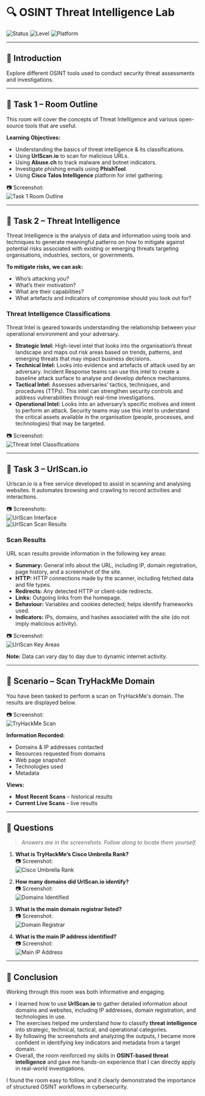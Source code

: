# 🔍 OSINT Threat Intelligence Lab

![Status](https://img.shields.io/badge/Status-Completed-brightgreen) ![Level](https://img.shields.io/badge/Difficulty-Easy-blue) ![Platform](https://img.shields.io/badge/Platform-TryHackMe-orange)

---

## 📌 Introduction

Explore different OSINT tools used to conduct security threat assessments and investigations.

---

## 🧪 Task 1 – Room Outline

This room will cover the concepts of Threat Intelligence and various open-source tools that are useful.  

**Learning Objectives:**
- Understanding the basics of threat intelligence & its classifications.  
- Using **UrlScan.io** to scan for malicious URLs.  
- Using **Abuse.ch** to track malware and botnet indicators.  
- Investigate phishing emails using **PhishTool**.  
- Using **Cisco Talos Intelligence** platform for intel gathering.  

📷 Screenshot:  
![Task 1 Room Outline](<img width="1368" height="268" alt="Screenshot 2025-09-06 at 6 39 25 PM" src="https://github.com/user-attachments/assets/29613afe-1d0f-4629-9fb8-74d632cc448a" />)

---

## 🧪 Task 2 – Threat Intelligence

Threat Intelligence is the analysis of data and information using tools and techniques to generate meaningful patterns on how to mitigate against potential risks associated with existing or emerging threats targeting organisations, industries, sectors, or governments.

**To mitigate risks, we can ask:**
- Who’s attacking you?  
- What’s their motivation?  
- What are their capabilities?  
- What artefacts and indicators of compromise should you look out for?  

### Threat Intelligence Classifications
Threat Intel is geared towards understanding the relationship between your operational environment and your adversary.  

- **Strategic Intel:** High-level intel that looks into the organisation’s threat landscape and maps out risk areas based on trends, patterns, and emerging threats that may impact business decisions.  
- **Technical Intel:** Looks into evidence and artefacts of attack used by an adversary. Incident Response teams can use this intel to create a baseline attack surface to analyse and develop defence mechanisms.  
- **Tactical Intel:** Assesses adversaries’ tactics, techniques, and procedures (TTPs). This intel can strengthen security controls and address vulnerabilities through real-time investigations.  
- **Operational Intel:** Looks into an adversary’s specific motives and intent to perform an attack. Security teams may use this intel to understand the critical assets available in the organisation (people, processes, and technologies) that may be targeted.  

📷 Screenshot:  
![Threat Intel Classifications](<img width="552" height="556" alt="Screenshot 2025-09-06 at 6 42 31 PM" src="https://github.com/user-attachments/assets/319ee461-0c14-4342-82a3-90a5fdb8855d" />)

---

## 🧪 Task 3 – UrlScan.io

Urlscan.io is a free service developed to assist in scanning and analysing websites. It automates browsing and crawling to record activities and interactions.  

📷 Screenshots:  
![UrlScan Interface](<img width="785" height="581" alt="Screenshot 2025-09-06 at 6 43 23 PM" src="https://github.com/user-attachments/assets/dbb7af8e-91b0-4c0b-87ee-9747a51e4b81" />)  
![UrlScan Scan Results](<img width="772" height="627" alt="Screenshot 2025-09-06 at 6 43 16 PM" src="https://github.com/user-attachments/assets/4e11f07f-b864-40f9-9e23-d3a3ea6e5ed7" />)

### Scan Results
URL scan results provide information in the following key areas:  

- **Summary:** General info about the URL, including IP, domain registration, page history, and a screenshot of the site.  
- **HTTP:** HTTP connections made by the scanner, including fetched data and file types.  
- **Redirects:** Any detected HTTP or client-side redirects.  
- **Links:** Outgoing links from the homepage.  
- **Behaviour:** Variables and cookies detected; helps identify frameworks used.  
- **Indicators:** IPs, domains, and hashes associated with the site (do not imply malicious activity).  

📷 Screenshot:  
![UrlScan Key Areas](<img width="1360" height="763" alt="Screenshot 2025-09-06 at 6 44 18 PM" src="https://github.com/user-attachments/assets/a0e656f2-be69-4b9f-9bde-cb0993c9d743" />)

**Note:** Data can vary day to day due to dynamic internet activity.

---

## 🧪 Scenario – Scan TryHackMe Domain

You have been tasked to perform a scan on TryHackMe's domain. The results are displayed below.  

📷 Screenshot:  
![TryHackMe Scan](<img width="1346" height="750" alt="Screenshot 2025-09-06 at 6 57 28 PM" src="https://github.com/user-attachments/assets/45bc35e5-17e2-405a-96d0-3004be8d58b1" />)

**Information Recorded:**  
- Domains & IP addresses contacted  
- Resources requested from domains  
- Web page snapshot  
- Technologies used  
- Metadata  

**Views:**  
- **Most Recent Scans** – historical results  
- **Current Live Scans** – live results

---

## 🧪 Questions

> *Answers are in the screenshots. Follow along to locate them yourself.*

1. **What is TryHackMe’s Cisco Umbrella Rank?**  
📷 Screenshot:  
![Cisco Umbrella Rank](<img width="531" height="143" alt="Screenshot 2025-09-06 at 6 46 31 PM" src="https://github.com/user-attachments/assets/d7c8fac4-8cdf-4eef-9002-ebacd190e4ec" />)

2. **How many domains did UrlScan.io identify?**  
📷 Screenshot:  
![Domains Identified](<img width="628" height="155" alt="Screenshot 2025-09-06 at 6 46 36 PM" src="https://github.com/user-attachments/assets/b5f6e045-0418-4fbb-a7b6-4a61054003d3" />)

3. **What is the main domain registrar listed?**  
📷 Screenshot:  
![Domain Registrar](<img width="496" height="116" alt="Screenshot 2025-09-06 at 6 46 41 PM" src="https://github.com/user-attachments/assets/dd13ace6-7372-4aa3-9a40-df0e1b6e5823" />)

4. **What is the main IP address identified?**  
📷 Screenshot:  
![Main IP Address](<img width="540" height="143" alt="Screenshot 2025-09-06 at 6 46 47 PM" src="https://github.com/user-attachments/assets/d4f92729-53e0-478a-bb08-efc6e51b52a8" />)

---

## 📝 Conclusion

Working through this room was both informative and engaging.  

- I learned how to use **UrlScan.io** to gather detailed information about domains and websites, including IP addresses, domain registration, and technologies in use.  
- The exercises helped me understand how to classify **threat intelligence** into strategic, technical, tactical, and operational categories.  
- By following the screenshots and analyzing the outputs, I became more confident in identifying key indicators and metadata from a target domain.  
- Overall, the room reinforced my skills in **OSINT-based threat intelligence** and gave me hands-on experience that I can directly apply in real-world investigations.  

I found the room easy to follow, and it clearly demonstrated the importance of structured OSINT workflows in cybersecurity.
